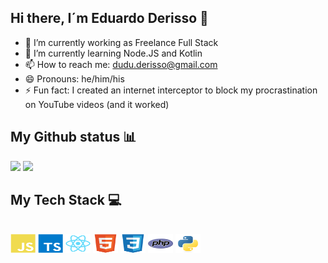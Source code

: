 ## Hi there, I´m Eduardo Derisso 👋

- 🔭 I’m currently working as Freelance Full Stack
- 🌱 I’m currently learning Node.JS and Kotlin
- 📫 How to reach me: dudu.derisso@gmail.com
- 😄 Pronouns: he/him/his
- ⚡ Fun fact: I created an internet interceptor to block my procrastination on YouTube videos (and it worked)

## My Github status 📊
  
  
<div align="rigth" >
  <img height="180em" padding="0px" margin="0px" src="https://github-readme-stats.vercel.app/api?username=EduDD125&show_icons=true&theme=dracula">
<img height="180em" padding="0px" margin="0px" src="https://github-readme-stats.vercel.app/api/top-langs/?username=EduDD125&layout=compact&langs_count=7&theme=dracula"/>

</div

  <img alt="Commits per week" src="https://github-readme-streak-stats.herokuapp.com/?user=EduDD125&amp;theme=dracula">
  
  ## My Tech Stack  💻

<div style="display: inline_block"><br>
  <img align="center" alt="Edu-Js" height="30" width="40" src="https://raw.githubusercontent.com/devicons/devicon/master/icons/javascript/javascript-plain.svg">
  <img align="center" alt="Edu-Ts" height="30" width="40" src="https://raw.githubusercontent.com/devicons/devicon/master/icons/typescript/typescript-plain.svg">
  <img align="center" alt="Edu-React" height="30" width="40" src="https://raw.githubusercontent.com/devicons/devicon/master/icons/react/react-original.svg">
  <img align="center" alt="Edu-HTML" height="30" width="40" src="https://raw.githubusercontent.com/devicons/devicon/master/icons/html5/html5-original.svg">
  <img align="center" alt="Edu-CSS" height="30" width="40" src="https://raw.githubusercontent.com/devicons/devicon/master/icons/css3/css3-original.svg">
  <img align="center" alt="Edu-PHP" height="30" width="40" src="https://raw.githubusercontent.com/devicons/devicon/master/icons/php/php-original.svg">
  <img align="center" alt="Edu-Python" height="30" width="40" src="https://raw.githubusercontent.com/devicons/devicon/master/icons/python/python-original.svg">
</div>
